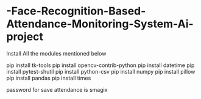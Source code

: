 # -Face-Recognition-Based-Attendance-Monitoring-System-Ai-project

Install All the modules mentioned below 

pip install tk-tools
pip install opencv-contrib-python
pip install datetime
pip install pytest-shutil
pip install python-csv
pip install numpy
pip install pillow 
pip install pandas
pip install times


password for save attendance is
smagix
